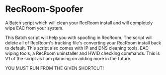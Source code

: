 # RecRoom-Spoofer
A Batch script which will clean your RecRoom install and will completely wipe EAC from your system.

This Batch script will help you with spoofing in RecRoom. The script will delete all of RecRoom's tracking file's converting your RecRoom install back to default. This script also comes with IP and DNS cleaning tools, EAC wiping tools, a RecRoom uninstaller and HWID checking commands. This is V1 of the script as I am planning on adding more in the future.

YOU MUST RUN FROM THE GIVEN SHORTCUT!
